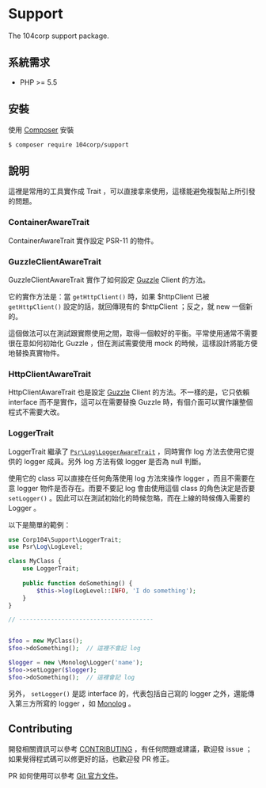 # Support

The 104corp support package.

## 系統需求

* PHP >= 5.5

## 安裝

使用 [Composer][] 安裝

```
$ composer require 104corp/support
```

## 說明

這裡是常用的工具實作成 Trait ，可以直接拿來使用，這樣能避免複製貼上所引發的問題。

### ContainerAwareTrait

ContainerAwareTrait 實作設定 PSR-11 的物件。

### GuzzleClientAwareTrait

GuzzleClientAwareTrait 實作了如何設定 [Guzzle][] Client 的方法。

它的實作方法是：當 `getHttpClient()` 時，如果 $httpClient 已被 `getHttpClient()` 設定的話，就回傳現有的 $httpClient ；反之，就 new 一個新的。

這個做法可以在測試跟實際使用之間，取得一個較好的平衡。平常使用通常不需要很在意如何初始化 Guzzle ，但在測試需要使用 mock 的時候，這樣設計將能方便地替換真實物件。

### HttpClientAwareTrait

HttpClientAwareTrait 也是設定 [Guzzle][] Client 的方法。不一樣的是，它只依賴 interface 而不是實作，這可以在需要替換 Guzzle 時，有個介面可以實作讓整個程式不需要大改。

### LoggerTrait

LoggerTrait 繼承了 [`Psr\Log\LoggerAwareTrait`](https://github.com/php-fig/log/blob/master/Psr/Log/LoggerAwareTrait.php) ，同時實作 log 方法去使用它提供的 logger 成員。另外 log 方法有做 logger 是否為 null 判斷。

使用它的 class 可以直接在任何角落使用 log 方法來操作 logger ，而且不需要在意 logger 物件是否存在。而要不要記 log 會由使用這個 class 的角色決定是否要 `setLogger()` 。因此可以在測試初始化的時候忽略，而在上線的時候傳入需要的 Logger 。

以下是簡單的範例：

```php
use Corp104\Support\LoggerTrait;
use Psr\Log\LogLevel;

class MyClass {
    use LoggerTrait;
    
    public function doSomething() {
        $this->log(LogLevel::INFO, 'I do something');
    }
}

// --------------------------------------


$foo = new MyClass();
$foo->doSomething();  // 這裡不會記 log

$logger = new \Monolog\Logger('name');
$foo->setLogger($logger);
$foo->doSomething();  // 這裡會記 log 
```

另外， `setLogger()` 是認 interface 的，代表包括自己寫的 logger 之外，還能傳入第三方所寫的 logger ，如 [Monolog][] 。

## Contributing

開發相關資訊可以參考 [CONTRIBUTING](/CONTRIBUTING.md) ，有任何問題或建議，歡迎發 issue ；如果覺得程式碼可以修更好的話，也歡迎發 PR 修正。

PR 如何使用可以參考 [Git 官方文件](https://git-scm.com/book/zh-tw/v2/GitHub-%E5%8F%83%E8%88%87%E4%B8%80%E5%80%8B%E5%B0%88%E6%A1%88)。

[Composer]: https://getcomposer.org/
[Guzzle]: http://docs.guzzlephp.org/en/latest/
[Monolog]: https://github.com/Seldaek/monolog
